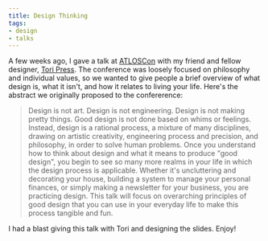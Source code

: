 ```yaml
---
title: Design Thinking
tags:
- design
- talks
---
```

A few weeks ago, I gave a talk at [ATLOSCon](http://www.atlantaobjectivists.com/atloscon-2012)
with my friend and fellow designer, [Tori Press](http://www.redqueenstudio.com/). The conference was
loosely focused on philosophy and individual values, so we wanted to
give people a brief overview of what design is, what it isn't, and how
it relates to living your life. Here's the abstract we originally
proposed to the confererence:

> Design is not art. Design is not engineering. Design is not making
pretty things. Good design is not done based on whims or feelings.
Instead, design is a rational process, a mixture of many disciplines,
drawing on artistic creativity, engineering process and precision, and
philosophy, in order to solve human problems. Once you understand how to
think about design and what it means to produce "good design", you begin
to see so many more realms in your life in which the design process is
applicable. Whether it's uncluttering and decorating your house,
building a system to manage your personal finances, or simply making a
newsletter for your business, you are practicing design. This talk will
focus on overarching principles of good design that you can use in your
everyday life to make this process tangible and fun.

I had a blast giving this talk with Tori and designing the slides.
Enjoy!

<script src="http://speakerdeck.com/embed/4fc046a066174c001f0073af.js"
type="text/javascript"></script>
